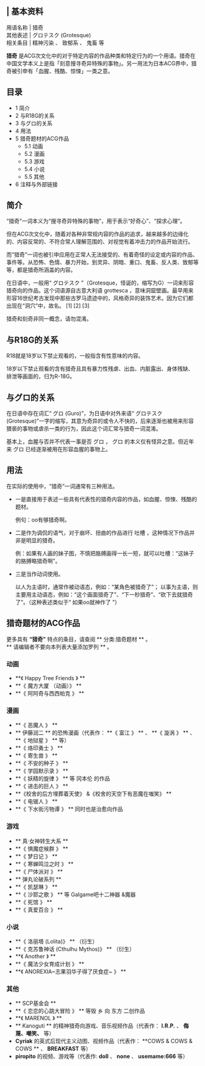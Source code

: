|  **基本资料**  
---  
用语名称  |  猎奇   
其他表述  |  グロテスク  (Grotesque)   
相关条目  |  精神污染  、  致郁系  、  鬼畜  等   
  
**猎奇**
是ACG次文化中的对于特定内容的作品种类和特定行为的一个用语。猎奇在中国文学本义上是指「刻意搜寻奇异特殊的事物」。另一用法为日本ACG界中，猎奇被引申有「血腥、残酷、惊悚」一类之意。

##  目录

  * 1  简介 
  * 2  与R18G的关系 
  * 3  与グロ的关系 
  * 4  用法 
  * 5  猎奇题材的ACG作品 
    * 5.1  动画 
    * 5.2  漫画 
    * 5.3  游戏 
    * 5.4  小说 
    * 5.5  其他 
  * 6  注释与外部链接 

##  简介

“猎奇”一词本义为“搜寻奇异特殊的事物”，用于表示“好奇心”、“探求心理”。

但在ACG次文化中，随着对各种非常规内容的作品的追求，越来越多的边缘化的、内容反常的、不符合常人理解范围的、对视觉有着冲击力的作品开始流行。

而“猎奇”一词也被引申应用在正常人无法接受的、有着奇怪的设定或内容的作品、事件等。从恐怖、色情、暴力开始，到灵异、阴暗、重口、鬼畜、反人类、致郁等等，都是猎奇所涵盖的内容。

  
在日语中，一般用“  グロテスク  ”（Grotesque，怪诞的，缩写为G）一词来形容猎奇向的作品。这个词语源自古意大利语  grottesca
，意味洞窟壁画。最早用来形容16世纪考古发现中那些古罗马遗迹中的，风格奇异的装饰艺术。因为它们都出现在“洞穴”中，故名。  [1]  [2]  [3]

猎奇和刻奇非同一概念，请勿混淆。

##  与R18G的关系

R18就是18岁以下禁止观看的，一般指含有性意味的内容。

18岁以下禁止观看的含有猎奇且具有暴力性残虐、出血、内脏露出、身体残缺、排泄等画面的，归为R-18G。

##  与グロ的关系

在日语中存在词汇“  グロ  (Guro)”，为日语中对外来语“  グロテスク
(Grotesque)”一字的缩写，其意为奇异的或令人不快的，后来逐渐也被用来形容猥亵的事物或虐杀一类的行为，因此这个词汇常与猎奇一词混淆。

基本上，血腥与否并不代表一事是否  グロ  ，  グロ  的本义仅有怪异之意。但近年来  グロ  已经逐渐被用在形容血腥的事物上。

##  用法

在实际的使用中，“猎奇”一词通常有三种用法。

  * 一是直接用于表述一些具有代表性的猎奇内容的作品，如血腥、惊悚、残酷的题材。 

     例句：oo有够猎奇啊。 

  * 二是作为调侃的语气，对于崩坏、扭曲的作品进行  吐槽  ，这种情况下作品并非是明显的猎奇。 

     例：如果有人画的妹子图，不慎把胳膊画得一长一短，就可以吐槽：“这妹子的胳膊略猎奇啊”。 

  * 三是当作动词使用。 

     以人为主语时，通常作被动语态，例如：“某角色被猎奇了”； 
     以事为主语，则主要用主动语态，例如：“这个画面猎奇了”、“下一秒猎奇”、“砍下去就猎奇了”。（这种表述类似于“  如果oo就神作了  ”） 

##  猎奇题材的ACG作品

更多具有 **“猎奇”** 特点的条目，请查阅 ** 分类:猎奇题材  ** 。  
** 请编辑者不要向本列表大量添加罗列  ** 。

###  动画

  * **《 Happy Tree Friends  》 **
  * **《 魔方大厦  （动画）》 **
  * **《 阿阿奇与西西帕克  》 **

###  漫画

  * **《 恶魔人  》 **
  * ** 伊藤润二  ** 的恐怖漫画（代表作： **《 富江  》 ** 、 **《 漩涡  》 ** 、 **《 地狱星  》 ** 等） 
  * **《 烙印勇士  》 **
  * **《 寄生兽  》 **
  * **《 不安的种子  》 **
  * **《 学园默示录  》 **
  * **《 妖精的旋律  》 ** 等  冈本伦  的作品 
  * **《 进击的巨人  》 **
  * **《校舍的后方埋葬着天使》 &《校舍的天空下有恶魔在嗤笑》 **
  * **《 电锯人  》 **
  * **《 下水街污物谭  》 ** 同时也是治愈向作品 

###  游戏

  * ** 真·女神转生大系  **
  * **《 惧魔症候群  》 **
  * **《 梦日记  》 **
  * **《 寒蝉鸣泣之时  》 **
  * **《 尸体派对  》 **
  * ** 弹丸论破系列  **
  * **《 凯瑟琳  》 **
  * **《 沙耶之歌  》 ** 等  Galgame吧十二神器  &魔器 
  * **《 死馆  》 **
  * **《 真爱百合  》 **

###  小说

  * **《 洛丽塔  (Lolita)》 ** （衍生） 
  * **《 克苏鲁神话  (Cthulhu Mythos)》 ** （衍生） 
  * **《 Another  》 **
  * **《 魔法少女育成计划  》 **
  * **《 ANOREXIA~志果羽华子得了厌食症~  》 **

###  其他

  * ** SCP基金会  **
  * **《 恋恋的心跳大冒险  》 ** 等毁  乡  向  东方  二创作品 
  * **《 MARENOL  》 **
  * ** Kanoguti  ** 的精神猎奇向游戏、音乐视频作品（代表作： **I.R.P.** 、 **侮蔑、嘲笑、** 等） 
  * **Cyriak** 的英式后现代主义动图、视频作品（代表作： **COWS & COWS & COWS ** 、 **BREAKFAST** 等） 
  * **piropito** 的视频、游戏等（代表作: **doll** 、 **none** 、 **usemame:666** 等） 